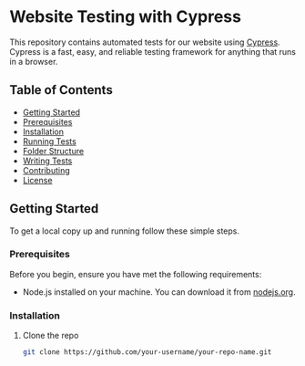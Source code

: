 # Website Testing with Cypress

This repository contains automated tests for our website using [Cypress](https://www.cypress.io/). Cypress is a fast, easy, and reliable testing framework for anything that runs in a browser.

## Table of Contents
- [Getting Started](#getting-started)
- [Prerequisites](#prerequisites)
- [Installation](#installation)
- [Running Tests](#running-tests)
- [Folder Structure](#folder-structure)
- [Writing Tests](#writing-tests)
- [Contributing](#contributing)
- [License](#license)

## Getting Started

To get a local copy up and running follow these simple steps.

### Prerequisites

Before you begin, ensure you have met the following requirements:

- Node.js installed on your machine. You can download it from [nodejs.org](https://nodejs.org/).

### Installation

1. Clone the repo
   ```sh
   git clone https://github.com/your-username/your-repo-name.git
